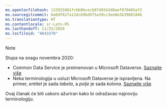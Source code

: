 ```yaml
---
ms.openlocfilehash: 133555881fcbb0bcecb0749343d0aef970405af2
ms.sourcegitcommit: 6a6df62fa12dcb9bd5f5a39cc3ee0e2b3988184b
ms.translationtype: HT
ms.contentlocale: sr-Latn-RS
ms.lasthandoff: 11/25/2020
ms.locfileid: "4643370"
---
```

> [!NOTE]
> Stupa na snagu novembra 2020:
> - Common Data Service je preimenovan u Microsoft Dataverse. [Saznajte više](https://aka.ms/PAuAppBlog)
> - Neka terminologija u usluzi Microsoft Dataverse je ispravljena. Na primer, *entitet* je sada *tabela*, a *polje* je sada *kolona*. [Saznajte više](https://go.microsoft.com/fwlink/?linkid=2147247)
>
> Ovaj članak će biti uskoro ažuriran kako bi odražavao najnoviju terminologiju.
